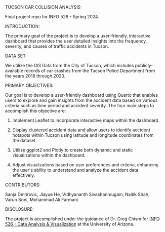 TUCSON CAR COLLISION ANALYSIS:

Final project repo for INFO 526 - Spring 2024.

INTRODUCTION:

The primary goal of the project is to develop a user-friendly, interactive dashboard that provides the user detailed insights into the frequency, severity, and causes of traffic accidents in Tucson.

DATA SET:

We utilize the GIS Data from the City of Tucson, which includes publicly-available records of car crashes from the Tucson Police Department from the years 2018 through 2023.

PRIMARY OBJECTIVES:

Our goal is to develop a user-friendly dashboard using Quarto that enables users to explore and gain insights from the accident data based on various criteria such as time period and accident severity. The four main steps to accomplish this objective are:

1. Implement Leaflet to incorporate interactive maps within the dashboard.

2. Display clustered accident data and allow users to identify accident hotspots within Tucson using latitude and longitude coordinates from the dataset.
 
3. Utilize ggplot2 and Plotly to create both dynamic and static visualizations within the dashboard.
 
4. Adjust visualizations based on user preferences and criteria, enhancing the user's ability to understand and analyze the accident data effectively.

CONTRIBUTORS:

Sanja Dmitrovic,
Jiayue He,
Vidhyananth Sivashanmugam,
Naitik Shah,
Varun Soni,
Mohammad Ali Farmani

DISCLOSURE:

The project is accomplished under the guidance of Dr. Greg Chism for [INFO 526 - Data Analysis & Visualization](https://datavizaz.org/) at the University of Arizona.
